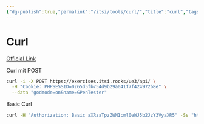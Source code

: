 ```yaml
---
{"dg-publish":true,"permalink":"/itsi/tools/curl/","title":"curl","tags":["tool","curl","http","requests","recon"]}
---
```


# Curl
[Official Link](https://curl.se/docs/manpage.html)

Curl mit POST 
```zsh
curl -i -X POST https://exercises.itsi.rocks/ue3/api/ \
  -H "Cookie: PHPSESSID=0265d5fb754d9b29a041f7f424972b8e" \
  --data "godmode=on&name=GPenTester"
```

Basic Curl
```zsh
curl -H "Authorization: Basic aXRzaTpzZWN1cml0eWJ5b2JzY3VyaXR5" -Ss "https://exercises.itsi.rocks/ue3/index.php"
```